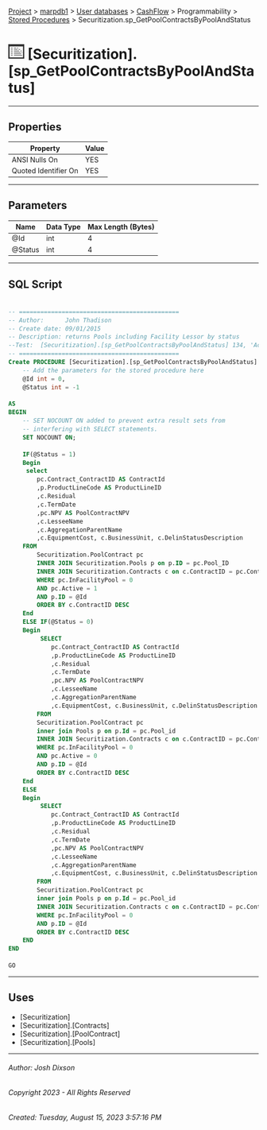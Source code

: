 #### 

[Project](../../../../../index.md) > [marpdb1](../../../../index.md) > [User databases](../../../index.md) > [CashFlow](../../index.md) > Programmability > [Stored Procedures](Stored_Procedures.md) > Securitization.sp_GetPoolContractsByPoolAndStatus

# ![Stored Procedures](../../../../../Images/StoredProcedure32.png) [Securitization].[sp_GetPoolContractsByPoolAndStatus]

---

## <a name="#properties"></a>Properties

| Property | Value |
|---|---|
| ANSI Nulls On | YES |
| Quoted Identifier On | YES |


---

## <a name="#parameters"></a>Parameters

| Name | Data Type | Max Length (Bytes) |
|---|---|---|
| @Id | int | 4 |
| @Status | int | 4 |


---

## <a name="#sqlscript"></a>SQL Script

```sql

-- =============================================
-- Author:		John Thadison
-- Create date: 09/01/2015
-- Description:	returns Pools including Facility Lessor by status
--Test:  [Securitization].[sp_GetPoolContractsByPoolAndStatus] 134, 'Active'
-- =============================================
Create PROCEDURE [Securitization].[sp_GetPoolContractsByPoolAndStatus]
	-- Add the parameters for the stored procedure here
	@Id int = 0,
	@Status int = -1

AS
BEGIN
	-- SET NOCOUNT ON added to prevent extra result sets from
	-- interfering with SELECT statements.
	SET NOCOUNT ON;

	IF(@Status = 1)
	Begin
	 select 
		pc.Contract_ContractID AS ContractId
		,p.ProductLineCode AS ProductLineID
		,c.Residual
		,c.TermDate
		,pc.NPV AS PoolContractNPV
		,c.LesseeName
		,c.AggregationParentName
		,c.EquipmentCost, c.BusinessUnit, c.DelinStatusDescription
	FROM 
		Securitization.PoolContract pc
		INNER JOIN Securitization.Pools p on p.ID = pc.Pool_ID
		INNER JOIN Securitization.Contracts c on c.ContractID = pc.Contract_ContractID
		WHERE pc.InFacilityPool = 0 
		AND pc.Active = 1
		AND p.ID = @Id
		ORDER BY c.ContractID DESC
	End
	ELSE IF(@Status = 0)
	Begin
		 SELECT 
			pc.Contract_ContractID AS ContractId
			,p.ProductLineCode AS ProductLineID
			,c.Residual
			,c.TermDate
			,pc.NPV AS PoolContractNPV
			,c.LesseeName
			,c.AggregationParentName
			,c.EquipmentCost, c.BusinessUnit, c.DelinStatusDescription
		FROM 
		Securitization.PoolContract pc
		inner join Pools p on p.Id = pc.Pool_id
		INNER JOIN Securitization.Contracts c on c.ContractID = pc.Contract_ContractID
		WHERE pc.InFacilityPool = 0 
		AND pc.Active = 0
		AND p.ID = @Id
		ORDER BY c.ContractID DESC
	End
	ELSE
	Begin
		 SELECT 
			pc.Contract_ContractID AS ContractId
			,p.ProductLineCode AS ProductLineID
			,c.Residual
			,c.TermDate
			,pc.NPV AS PoolContractNPV
			,c.LesseeName
			,c.AggregationParentName
			,c.EquipmentCost, c.BusinessUnit, c.DelinStatusDescription
		FROM 
		Securitization.PoolContract pc
		inner join Pools p on p.Id = pc.Pool_id
		INNER JOIN Securitization.Contracts c on c.ContractID = pc.Contract_ContractID
		WHERE pc.InFacilityPool = 0 
		AND p.ID = @Id
		ORDER BY c.ContractID DESC
	END
END
	
GO

```


---

## <a name="#uses"></a>Uses

* [Securitization]
* [Securitization].[Contracts]
* [Securitization].[PoolContract]
* [Securitization].[Pools]


---

###### Author:  Josh Dixson

###### Copyright 2023 - All Rights Reserved

###### Created: Tuesday, August 15, 2023 3:57:16 PM

